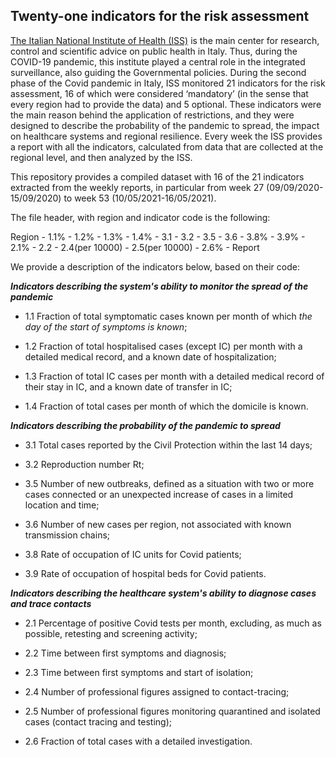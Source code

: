 ## Twenty-one indicators for the risk assessment

[The Italian National Institute of Health (ISS)](https://www.iss.it/web/iss-en) is the main center for research, control and scientific advice on public health in Italy. Thus, during the COVID-19 pandemic, this institute played a central role in the integrated surveillance, also guiding the Governmental policies. During the second phase of the Covid pandemic in Italy, ISS monitored 21 indicators for the risk assessment, 16 of which were considered ‘mandatory’ (in the sense that every region had to provide the data) and 5 optional. These indicators were the main reason behind the application of restrictions, and they were designed to describe the probability of the pandemic to spread, the impact on healthcare systems and regional resilience. Every week the ISS provides a report with all the indicators, calculated from data that are collected at the regional level, and then analyzed by the ISS.

This repository provides a compiled dataset with 16 of the 21 indicators extracted from the weekly reports, in particular from week 27 (09/09/2020-15/09/2020) to week 53 (10/05/2021-16/05/2021). 

The file header, with region and indicator code is the following: 

Region - 1.1% - 1.2% - 1.3% - 1.4% - 3.1 - 3.2 - 3.5 - 3.6 - 3.8% - 3.9% - 2.1% - 2.2 - 2.4(per 10000) - 2.5(per 10000) - 2.6% - Report

We provide a description of the indicators below, based on their code:

***Indicators describing the system's ability to monitor the spread of the pandemic***

- 1.1 Fraction of total symptomatic cases known per month of which *the day of the start of symptoms is known*;

- 1.2 Fraction of total hospitalised cases (except IC) per month with a detailed medical record, and a known date of hospitalization;
 
- 1.3 Fraction of total IC cases per month with a detailed medical record of their stay in IC, and a known date of transfer in IC;

- 1.4 Fraction of total cases per month of which the domicile is known.

***Indicators describing the probability of the pandemic to spread***

- 3.1 Total cases reported by the Civil Protection within the last 14 days;

- 3.2 Reproduction number Rt;

- 3.5 Number of new outbreaks, defined as a situation with two or more cases connected or an unexpected increase of cases in a limited location and time;

- 3.6 Number of new cases per region, not associated with known transmission chains;

- 3.8 Rate of occupation of IC units for Covid patients;

- 3.9 Rate of occupation of hospital beds for Covid patients.

***Indicators describing the healthcare system's ability to diagnose cases and trace contacts***

- 2.1 Percentage of positive Covid tests per month, excluding, as much as possible, retesting and screening activity;

- 2.2 Time between first symptoms and diagnosis;

- 2.3 Time between first symptoms and start of isolation;

- 2.4 Number of professional figures assigned to contact-tracing;

- 2.5 Number of professional figures monitoring quarantined and isolated cases (contact tracing and testing);

- 2.6 Fraction of total cases with a detailed investigation.
